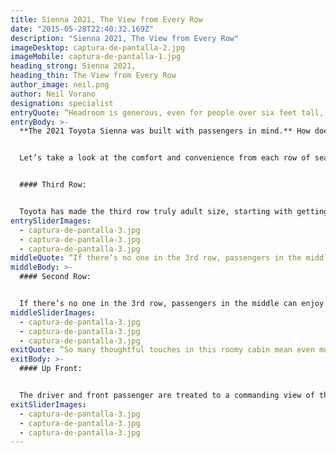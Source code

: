 ```yaml
---
title: Sienna 2021, The View from Every Row
date: "2015-05-28T22:40:32.169Z"
description: "Sienna 2021, The View from Every Row"
imageDesktop: captura-de-pantalla-2.jpg
imageMobile: captura-de-pantalla-1.jpg
heading_strong: Sienna 2021,
heading_thin: The View from Every Row
author_image: neil.png
author: Neil Vorano
designation: specialist
entryQuote: “Headroom is generous, even for people over six feet tall, and with the second row adjusted forward, you can stretch your legs out.”
entryBody: >-
  **The 2021 Toyota Sienna was built with passengers in mind.** How does that actually work when you travel in it? To answer that question, we took the Sienna XSE for a spin while sitting in each row and checking out features that are unique to each seat and passenger. 


  Let’s take a look at the comfort and convenience from each row of seats.


  #### Third Row:


  Toyota has made the third row truly adult size, starting with getting back there in the first place. **The second-row Captains Seats slides all the way forward** and, with the large door opening, access is easy. The seats are firm but comfortable, and **the 60/40 seat backs can recline for even more relaxation.** Headroom is generous, even for people over six feet tall, and with the second row adjusted forward, you can stretch your legs out. And if you want to tune out for the long trip, put up the privacy shades, plug in your headphones to the jack with volume control for the available **HD Rear Seat Entertainment System,** charge your electronics with the **USB-A or USB-C ports** and just chill. Climate vents in the ceiling and cupholders in the sides will help make the ride even more comfortable.
entrySliderImages:
  - captura-de-pantalla-3.jpg
  - captura-de-pantalla-3.jpg
  - captura-de-pantalla-3.jpg
middleQuote: “If there’s no one in the 3rd row, passengers in the middle can enjoy a limousine-like ride.”
middleBody: >-
  #### Second Row:


  If there’s no one in the 3rd row, passengers in the middle can enjoy a limousine-like ride; **the optional captain’s chairs slide an astounding 63.5 centimetres,** enough for taller people to stretch their legs out fully. Even the standard bench-seat configuration is quite clever; it can be used as a standard three-person setup, or the **middle seat can be removed to have two seats that slide separately.** The chairs are cushy and wide, and the backs can recline for even more comfort. Up top in the ceiling are the **optional climate controls for the rear,** while in front of the passengers, the driver’s console has **USB-A and USB-C ports for charging,** an **optional 1,500W inverter** and **optional HDMI port** – that’s for the available entertainment screen that drops down from the ceiling. Large windows bring the light and scenery inside, while the four cupholders, **available window privacy shades,** a bag hanger on the centre console and lower grab rail for children round out the thoughtful touches here; it really is a perfect place to relax on a longer road trip. 
middleSliderImages:
  - captura-de-pantalla-3.jpg
  - captura-de-pantalla-3.jpg
  - captura-de-pantalla-3.jpg
exitQuote: “So many thoughtful touches in this roomy cabin mean even more usefulness and comfort for everyone.”
exitBody: >-
  #### Up Front:


  The driver and front passenger are treated to a commanding view of the road, with **great visibility and light coming from the huge windshield and side windows.** Sitting in the wide front seats, the high centre console creating a cocoon around the driver and passenger, making it feel more like a car than a minivan. That console has a **large cargo box,** of course, but **it also hides a clever open area underneath to house a purse or handbag** with easy access. For the driver, every control falls easily at hand, and the **optional power tilt and telescoping steering wheel** – a class first – means a perfect driving position for anyone. The 9-inch **infotainment screen is easy to read and operate,** with hard buttons for its features and actual knobs for both volume and tuning, simplifying things. Charge a phone on the **QI wireless charging pad** in the dash or take advantage of the **USB-A and USB-C ports,** one of which also connects to the infotainment. The rear door controls are centrally located in the ceiling so either driver or passenger can operate them. And if rear visibility is hindered by passengers or cargo, the **available Digital Display Rear View Mirror** – a first in the segment – solves that problem; it operates as a normal mirror until it is flipped up, where it turns into a video screen, fed by the rear camera. So many thoughtful touches in this roomy cabin mean even more usefulness and comfort for everyone. 
exitSliderImages:
  - captura-de-pantalla-3.jpg
  - captura-de-pantalla-3.jpg
  - captura-de-pantalla-3.jpg
---
```

